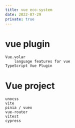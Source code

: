```yaml
---
title: vue eco-system
date: 2022-07-29
private: true
---
```

# vue plugin

    Vue.volar
        language features for vue
    TypeScript Vue Plugin

# Vue project

    unocss
    vite
    pinia / vuex
    vue-router
    vitest
    cypress